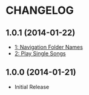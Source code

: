 # CHANGELOG

## 1.0.1 (2014-01-22)

- [1: Navigation Folder Names](https://github.com/diemuzi/mp3/issues/1)
- [2: Play Single Songs](https://github.com/diemuzi/mp3/issues/2)

## 1.0.0 (2014-01-21)

- Initial Release
